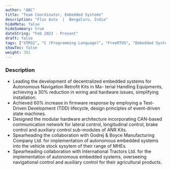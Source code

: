 ```yaml
---
author: "ABC"
title: "Team Coordinator, Embedded Systems"
description: "Flux Auto  |  Bengaluru, India"
hideMeta: false
hideSummary: true
dateString: "Feb 2023 - Present"
draft: false
tags: ["STM32", "C (Programming Language)", "FreeRTOS", "Embedded Systems", "Communication Protocols", "CANOpen", "I2C", "GPIO", "USB", "UART", "ADC", "CI/CD", "Reverse Engineering", "Case Study"]
showToc: false
weight: 301
--- 
```


### Description

- Leading the development of decentralized embedded systems for Autonomous Navigation Retrofit Kits in Ma-
terial Handling Equipments, achieving a 30% reduction in wiring and hardware issues, simplifying installation.
- Achieved 60% increase in firmware response by employing a Test-Driven Development (TDD) lifecycle,
design principles of event-driven state machines.
- Designed the modular hardware architecture incorporating CAN-based communication network for lateral
control, longitudinal control, brake control and auxiliary control sub-modules of ANR Kits.
- Spearheading the collaboration with Godrej & Boyce Manufacturing Company Ltd. for implementation of
autonomous embedded systems into the vehicle stock sysytem of their range of MHEs.
- Spearheading collaboration with International Tractors Ltd. for the implementation of autonomous embedded
systems, overseeing navigational control and auxiliary control for their agricultural products.

